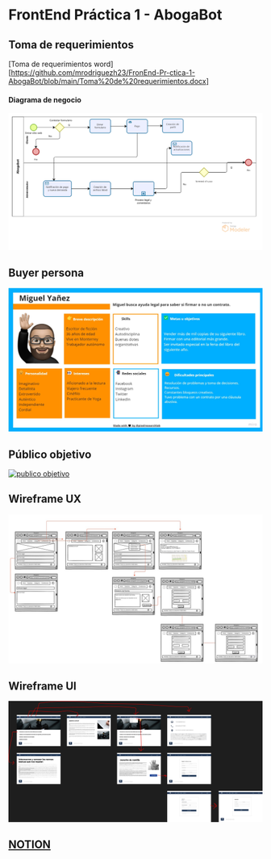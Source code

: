 # FrontEnd Práctica 1 - AbogaBot

## Toma de requerimientos
[Toma de requerimientos word][https://github.com/mrodriguezh23/FronEnd-Pr-ctica-1-AbogaBot/blob/main/Toma%20de%20requerimientos.docx]
#### Diagrama de negocio
[![diagrama](https://github.com/mrodriguezh23/FronEnd-Pr-ctica-1-AbogaBot/blob/main/Modelo%20Abogabot.png "diagrama")](https://github.com/mrodriguezh23/FronEnd-Pr-ctica-1-AbogaBot/blob/main/Modelo%20Abogabot.png "diagrama")
## Buyer persona
[![buyer persona](https://github.com/mrodriguezh23/FronEnd-Pr-ctica-1-AbogaBot/blob/main/Buyer%20Persona.jpg "buyer persona")](https://github.com/mrodriguezh23/FronEnd-Pr-ctica-1-AbogaBot/blob/main/Buyer%20Persona.jpg "buyer persona")
## Público objetivo
[![publico objetivo](https://github.com/mrodriguezh23/FronEnd-Pr-ctica-1-AbogaBot/blob/main/P%C3%BAblico%20objetivo.jpg "publico objetivo")](https://github.com/mrodriguezh23/FronEnd-Pr-ctica-1-AbogaBot/blob/main/P%C3%BAblico%20objetivo.jpg "publico objetivo")
## Wireframe UX
[![ux](https://github.com/mrodriguezh23/FronEnd-Pr-ctica-1-AbogaBot/blob/main/UX.jpg "ux")](https://github.com/mrodriguezh23/FronEnd-Pr-ctica-1-AbogaBot/blob/main/UX.jpg "ux")
## Wireframe UI
[![UI](https://github.com/mrodriguezh23/FronEnd-Pr-ctica-1-AbogaBot/blob/main/UI%20Abogabot.png "UI")](https://github.com/mrodriguezh23/FronEnd-Pr-ctica-1-AbogaBot/blob/main/UI%20Abogabot.png "UI")

## [NOTION][https://www.notion.so/Pr-ctica-1-AbogaBot-7d973432a4de42a68c376e78257a8cfb]
[https://www.notion.so/Pr-ctica-1-AbogaBot-7d973432a4de42a68c376e78257a8cfb]: https://www.notion.so/Pr-ctica-1-AbogaBot-7d973432a4de42a68c376e78257a8cfb "notion"

